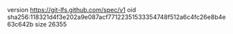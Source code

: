 version https://git-lfs.github.com/spec/v1
oid sha256:118321d4f3e202a9e087acf77122351533354748f512a6c4fc26e8b4e63c642b
size 26355
